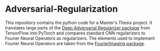# Adversarial-Regularization

This repository contains the python code for a Master's Thesis project.
It translates large parts of the [Deep Adversarial Regularizer package](https://github.com/lunz-s/DeepAdverserialRegulariser) from TensorFlow into PyTorch and compares standard CNN regularizers to Fourier Neural Operators as regularizers. The elements used to implement Fourier Neural Operators are taken from the [FourierImaging package](https://github.com/samirak98/FourierImaging).
